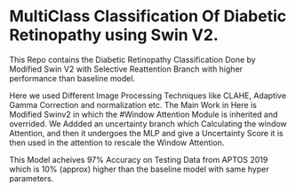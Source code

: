 # MultiClass Classification Of Diabetic Retinopathy using Swin V2.
This Repo contains the Diabetic Retinopathy Classification Done by Modified Swin V2 with Selective Reattention Branch with higher performance than baseline model.

Here we used Different Image Processing Techniques like CLAHE, Adaptive Gamma Correction and normalization etc. 
The Main Work in Here is Modified Swinv2 in which the #Window Attention Module is inherited and overrided.
We Addded an uncertainty branch which Calculating the window Attention, and then it undergoes the MLP and give a Uncertainty Score it is then used in the attention to rescale the Window Attention.

This Model acheives 97% Accuracy on Testing Data from APTOS 2019 which is 10% (approx) higher than the baseline model with same hyper parameters.
